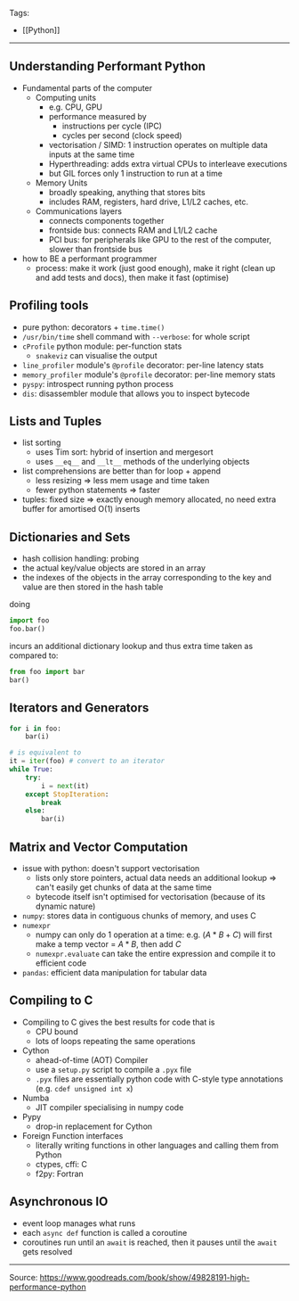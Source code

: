 Tags:
- [[Python]]
---
## Understanding Performant Python
- Fundamental parts of the computer
    - Computing units
        - e.g. CPU, GPU
        - performance measured by
            - instructions per cycle (IPC)
            - cycles per second (clock speed)
        - vectorisation / SIMD: 1 instruction operates on multiple data inputs at the same time
        - Hyperthreading: adds extra virtual CPUs to interleave executions
        - but GIL forces only 1 instruction to run at a time
    - Memory Units
        - broadly speaking, anything that stores bits
        - includes RAM, registers, hard drive, L1/L2 caches, etc.
    - Communications layers
        - connects components together
        - frontside bus: connects RAM and L1/L2 cache
        - PCI bus: for peripherals like GPU to the rest of the computer, slower than frontside bus
- how to BE a performant programmer
    - process: make it work (just good enough), make it right (clean up and add tests and docs), then make it fast (optimise)

## Profiling tools
- pure python: decorators + `time.time()`
- `/usr/bin/time` shell command with `--verbose`: for whole script
- `cProfile` python module: per-function stats
    - `snakeviz` can visualise the output
- `line_profiler` module's `@profile` decorator: per-line latency stats
- `memory_profiler` module's `@profile` decorator:  per-line memory stats
- `pyspy`: introspect running python process
- `dis`: disassembler module that allows you to inspect bytecode

## Lists and Tuples
- list sorting
    - uses Tim sort: hybrid of insertion and mergesort
    - uses `__eq__` and `__lt__` methods of the underlying objects
- list comprehensions are better than for loop + append
    - less resizing => less mem usage and time taken
    - fewer python statements => faster
- tuples: fixed size => exactly enough memory allocated, no need extra buffer for amortised O(1) inserts

## Dictionaries and Sets
- hash collision handling: probing
- the actual key/value objects are stored in an array
- the indexes of the objects in the array corresponding to the key and value are then stored in the hash table

doing
```python
import foo
foo.bar()
```
incurs an additional dictionary lookup and thus extra time taken as compared to:
```python
from foo import bar
bar()
```

## Iterators and Generators
```python
for i in foo:
    bar(i)

# is equivalent to
it = iter(foo) # convert to an iterator
while True:
    try:
        i = next(it)
    except StopIteration:
        break
    else:
        bar(i)
```

## Matrix and Vector Computation
- issue with python: doesn't support vectorisation
    - lists only store pointers, actual data needs an additional lookup => can't easily get chunks of data at the same time
    - bytecode itself isn't optimised for vectorisation (because of its dynamic nature)
- `numpy`: stores data in contiguous chunks of memory, and uses C
- `numexpr`
    - numpy can only do 1 operation at a time: e.g. $(A*B+C)$ will first make a temp vector = $A*B$, then add $C$
    - `numexpr.evaluate` can take the entire expression and compile it to efficient code
- `pandas`: efficient data manipulation for tabular data

## Compiling to C
- Compiling to C gives the best results for code that is
    - CPU bound
    - lots of loops repeating the same operations
- Cython
    - ahead-of-time (AOT) Compiler
    - use a `setup.py` script to compile a `.pyx` file
    - `.pyx` files are essentially python code with C-style type annotations (e.g. `cdef unsigned int x`)
- Numba
    - JIT compiler specialising in numpy code
- Pypy
    - drop-in replacement for Cython
- Foreign Function interfaces
    - literally writing functions in other languages and calling them from Python
    - ctypes, cffi: C
    - f2py: Fortran

## Asynchronous IO
- event loop manages what runs
- each `async def` function is called a coroutine
- coroutines run until an `await` is reached, then it pauses until the `await` gets resolved

---
Source: https://www.goodreads.com/book/show/49828191-high-performance-python
